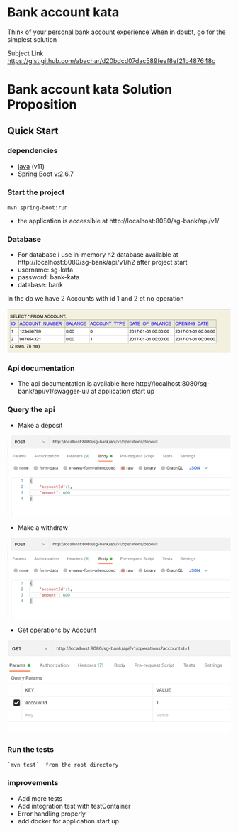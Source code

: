 # Bank account kata
 Think of your personal bank account experience When in doubt, go for the simplest solution

 Subject Link https://gist.github.com/abachar/d20bdcd07dac589feef8ef21b487648c

# Bank account kata Solution Proposition

## Quick Start

### dependencies

* [java](https://java.com/fr/download/help/download_options.html) (v11)
* Spring Boot v:2.6.7

### Start the project

```shell
mvn spring-boot:run
```
* the application is accessible at http://localhost:8080/sg-bank/api/v1/


### Database
* For database i use in-memory h2 database available at http://localhost:8080/sg-bank/api/v1/h2 after project start
* username: sg-kata
* password: bank-kata
* database: bank

In the db we have 2 Accounts with id 1 and 2 et no operation

![img.png](img.png)

### Api documentation

* The api documentation is available here http://localhost:8080/sg-bank/api/v1/swagger-ui/ at application start up


### Query the api


* Make a deposit

![img_2.png](img_2.png)

* Make a withdraw

![img_3.png](img_3.png)


* Get operations by Account

![img_4.png](img_4.png)


### Run the tests

```shell
`mvn test`  from the root directory
```

### improvements

* Add more tests
* Add integration test with testContainer
* Error handling properly
* add docker for application start up


